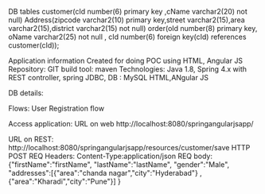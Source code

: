  DB tables
customer(cId number(6) primary key ,cName varchar2(20) not null)
Address(zipcode varchar2(10) primary key,street varchar2(15),area varchar2(15),district varchar2(15) not null)
order(oId number(8) primary key, oName varchar2(25) not null , cId number(6)
foreign key(cId) references customer(cId));


Application information
Created for doing POC using HTML, Angular JS
Repository: GIT
build tool: maven
Technologies: Java 1.8, Spring 4.x with REST controller, spring JDBC, 
DB : MySQL
HTML,ANgular JS

DB details:



Flows: User Registration flow

Access application: URL on web
http://localhost:8080/springangularjsapp/

URL on REST: 
http://localhost:8080/springangularjsapp/resources/customer/save
HTTP POST
REQ Headers: Content-Type:application/json
REQ body:
{"firstName":"firstName",
"lastName":"lastName",
"gender":"Male",
"addresses":[{"area":"chanda nagar","city":"Hyderabad"}	,{"area":"Kharadi","city":"Pune"}]
}